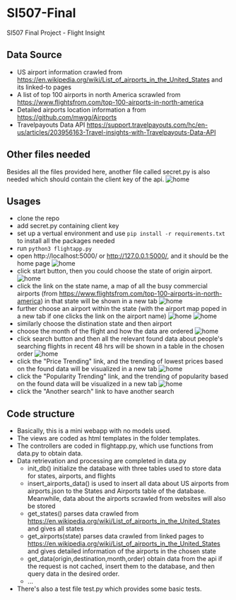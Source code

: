 # SI507-Final
SI507 Final Project - Flight Insight

## Data Source
* US airport information crawled from https://en.wikipedia.org/wiki/List_of_airports_in_the_United_States and its linked-to pages
* A list of top 100 airports in north America scrawled from https://www.flightsfrom.com/top-100-airports-in-north-america  
* Detailed airports location information a from https://github.com/mwgg/Airports
* Travelpayouts Data API https://support.travelpayouts.com/hc/en-us/articles/203956163-Travel-insights-with-Travelpayouts-Data-API

## Other files needed
Besides all the files provided here, another file called secret.py is also needed which should contain the client key of the api.
![home](https://user-images.githubusercontent.com/53862461/70453458-ca41e280-1a76-11ea-879d-05883ba93dee.png)

## Usages
* clone the repo  
* add secret.py containing client key
* set up a vertual environment and use `pip install -r requirements.txt` to install all the packages needed  
* run `python3 flightapp.py`  
* open http://localhost:5000/ or http://127.0.0.1:5000/, and it should be the home page
![home](https://user-images.githubusercontent.com/53862461/70448561-88ad3980-1a6e-11ea-95c5-ccd2a73e4a6d.png)  
* click start button, then you could choose the state of origin airport.
![home](https://user-images.githubusercontent.com/53862461/70448721-c90cb780-1a6e-11ea-9a69-c6e8cd8cda78.png)
* click the link on the state name, a map of all the busy commercial airports (from https://www.flightsfrom.com/top-100-airports-in-north-america) in that state will be shown in a new tab
![home](https://user-images.githubusercontent.com/53862461/70449069-57813900-1a6f-11ea-86ac-4beabc25b8bd.png)
* further choose an airport within the state (with the airport map poped in a new tab if one clicks the link on the airport name)
![home](https://user-images.githubusercontent.com/53862461/70449427-f9088a80-1a6f-11ea-8170-0dda02d3b3cc.png)
![home](https://user-images.githubusercontent.com/53862461/70449351-d37b8100-1a6f-11ea-8377-651a88e33bcd.png)
* similarly choose the distination state and then airport
* choose the month of the flight and how the data are ordered
![home](https://user-images.githubusercontent.com/53862461/70449641-50a6f600-1a70-11ea-8c9e-9d4dbddb07f6.png)
* click search button and then all the relevant found data about people's searching flights in recent 48 hrs will be shown in a table in the chosen order
![home](https://user-images.githubusercontent.com/53862461/70449924-d4f97900-1a70-11ea-9266-1b0ffa726f74.png)
* click the "Price Trending" link, and the trending of lowest prices based on the found data will be visualized in a new tab
![home](https://user-images.githubusercontent.com/53862461/70450229-5c46ec80-1a71-11ea-920e-88e6a58422f4.png)
* click the "Popularity Trending" link, and the trending of popularity based on the found data will be visualized in a new tab
![home](https://user-images.githubusercontent.com/53862461/70450519-df684280-1a71-11ea-96ad-826b3eefdee2.png)
* click the "Another search" link to have another search  

## Code structure
* Basically, this is a mini webapp with no models used. 
* The views are coded as html templates in the folder templates.
* The controllers are coded in flightapp.py, which use functions from data.py to obtain data.
* Data retrievation and processing are completed in data.py     
    * init_db() initialize the database with three tables used to store data for states, airports, and flights  
    * insert_airports_data() is used to insert all data about US airports from airports.json to the States and Airports table of the database. Meanwhile, data about the airports scrawled from websites will also be stored 
    * get_states() parses data crawled from https://en.wikipedia.org/wiki/List_of_airports_in_the_United_States and gives all states  
    * get_airports(state) parses data crawled from linked pages to https://en.wikipedia.org/wiki/List_of_airports_in_the_United_States and gives detailed information of the airports in the chosen state  
    * get_data(origin,destination,month,order) obtain data from the api if the request is not cached, insert them to the database, and then query data in the desired order.
    * ...
* There's also a test file test.py which provides some basic tests.
